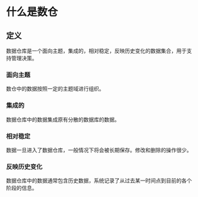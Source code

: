 # 什么是数仓

## 定义

数据仓库是一个面向主题，集成的，相对稳定，反映历史变化的数据集合，用于支持管理决策。

### 面向主题

数仓中的数据按照一定的主题域进行组织。

### 集成的

数据仓库中的数据集成原有分散的数据库的数据。

### 相对稳定

数据一旦进入了数据仓库，一般情况下将会被长期保存。修改和删除的操作很少。

### 反映历史变化

数据仓库中的数据通常包含历史数据，系统记录了从过去某一时间点到目前的各个阶段的信息。

